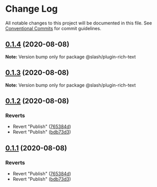 # Change Log

All notable changes to this project will be documented in this file.
See [Conventional Commits](https://conventionalcommits.org) for commit guidelines.

## [0.1.4](https://github.com/coniel/slash/compare/@slash/plugin-rich-text@0.1.3...@slash/plugin-rich-text@0.1.4) (2020-08-08)

**Note:** Version bump only for package @slash/plugin-rich-text





## [0.1.3](https://github.com/coniel/slash/compare/@slash/plugin-rich-text@0.1.2...@slash/plugin-rich-text@0.1.3) (2020-08-08)

**Note:** Version bump only for package @slash/plugin-rich-text





## [0.1.2](https://github.com/coniel/slash/compare/@slash/plugin-rich-text@0.1.1...@slash/plugin-rich-text@0.1.2) (2020-08-08)


### Reverts

* Revert "Publish" ([765384d](https://github.com/coniel/slash/commit/765384d2f7a4d1f6df4562ddfc9cb3ccaaeee61e))
* Revert "Publish" ([bdb73d3](https://github.com/coniel/slash/commit/bdb73d31c43a8ebc098e98d9302e068969436d1d))





## [0.1.1](https://github.com/coniel/slash/compare/@slash/plugin-rich-text@0.1.1...@slash/plugin-rich-text@0.1.1) (2020-08-08)


### Reverts

* Revert "Publish" ([765384d](https://github.com/coniel/slash/commit/765384d2f7a4d1f6df4562ddfc9cb3ccaaeee61e))
* Revert "Publish" ([bdb73d3](https://github.com/coniel/slash/commit/bdb73d31c43a8ebc098e98d9302e068969436d1d))
